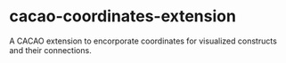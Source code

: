 # cacao-coordinates-extension

A CACAO extension to encorporate coordinates for visualized constructs and their connections.
